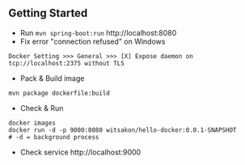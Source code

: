 ## Getting Started
* Run
```mvn spring-boot:run```
http://localhost:8080
* Fix error "connection refused" on Windows
```
Docker Setting >>> General >>> [X] Expose daemon on tcp://localhost:2375 without TLS
```
* Pack & Build image
```
mvn package dockerfile:build
```
* Check & Run
```
docker images
docker run -d -p 9000:8080 witsakon/hello-docker:0.0.1-SNAPSHOT          # -d = background process
```
* Check service http://localhost:9000
